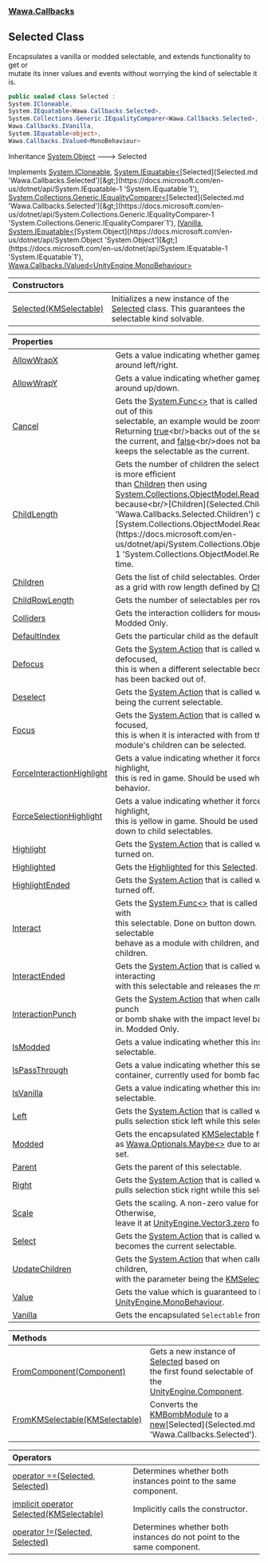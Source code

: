### [Wawa.Callbacks](Wawa.Callbacks.md 'Wawa.Callbacks')

## Selected Class

Encapsulates a vanilla or modded selectable, and extends functionality to get or  
mutate its inner values and events without worrying the kind of selectable it is.

```csharp
public sealed class Selected :
System.ICloneable,
System.IEquatable<Wawa.Callbacks.Selected>,
System.Collections.Generic.IEqualityComparer<Wawa.Callbacks.Selected>,
Wawa.Callbacks.IVanilla,
System.IEquatable<object>,
Wawa.Callbacks.IValued<MonoBehaviour>
```

Inheritance [System.Object](https://docs.microsoft.com/en-us/dotnet/api/System.Object 'System.Object') &#129106; Selected

Implements [System.ICloneable](https://docs.microsoft.com/en-us/dotnet/api/System.ICloneable 'System.ICloneable'), [System.IEquatable&lt;](https://docs.microsoft.com/en-us/dotnet/api/System.IEquatable-1 'System.IEquatable`1')[Selected](Selected.md 'Wawa.Callbacks.Selected')[&gt;](https://docs.microsoft.com/en-us/dotnet/api/System.IEquatable-1 'System.IEquatable`1'), [System.Collections.Generic.IEqualityComparer&lt;](https://docs.microsoft.com/en-us/dotnet/api/System.Collections.Generic.IEqualityComparer-1 'System.Collections.Generic.IEqualityComparer`1')[Selected](Selected.md 'Wawa.Callbacks.Selected')[&gt;](https://docs.microsoft.com/en-us/dotnet/api/System.Collections.Generic.IEqualityComparer-1 'System.Collections.Generic.IEqualityComparer`1'), [IVanilla](IVanilla.md 'Wawa.Callbacks.IVanilla'), [System.IEquatable&lt;](https://docs.microsoft.com/en-us/dotnet/api/System.IEquatable-1 'System.IEquatable`1')[System.Object](https://docs.microsoft.com/en-us/dotnet/api/System.Object 'System.Object')[&gt;](https://docs.microsoft.com/en-us/dotnet/api/System.IEquatable-1 'System.IEquatable`1'), [Wawa.Callbacks.IValued&lt;](IValued{T}.md 'Wawa.Callbacks.IValued<T>')[UnityEngine.MonoBehaviour](https://docs.microsoft.com/en-us/dotnet/api/UnityEngine.MonoBehaviour 'UnityEngine.MonoBehaviour')[&gt;](IValued{T}.md 'Wawa.Callbacks.IValued<T>')

| Constructors | |
| :--- | :--- |
| [Selected(KMSelectable)](Selected..ctor(KMSelectable).md 'Wawa.Callbacks.Selected.Selected(KMSelectable)') | Initializes a new instance of the [Selected](Selected.md 'Wawa.Callbacks.Selected') class. This guarantees the selectable kind solvable. |

| Properties | |
| :--- | :--- |
| [AllowWrapX](Selected.AllowWrapX.md 'Wawa.Callbacks.Selected.AllowWrapX') | Gets a value indicating whether gamepad selection should wrap around left/right. |
| [AllowWrapY](Selected.AllowWrapY.md 'Wawa.Callbacks.Selected.AllowWrapY') | Gets a value indicating whether gamepad selection should wrap around up/down. |
| [Cancel](Selected.Cancel.md 'Wawa.Callbacks.Selected.Cancel') | Gets the [System.Func&lt;&gt;](https://docs.microsoft.com/en-us/dotnet/api/System.Func-1 'System.Func`1') that is called whenever the player backs out of this<br/>selectable, an example would be zooming out of a module. Returning [true](https://docs.microsoft.com/en-us/dotnet/csharp/language-reference/builtin-types/bool 'https://docs.microsoft.com/en-us/dotnet/csharp/language-reference/builtin-types/bool')<br/>backs out of the selectable and makes its parent the current, and [false](https://docs.microsoft.com/en-us/dotnet/csharp/language-reference/builtin-types/bool 'https://docs.microsoft.com/en-us/dotnet/csharp/language-reference/builtin-types/bool')<br/>does not back out of the selectable and keeps the selectable as the current. |
| [ChildLength](Selected.ChildLength.md 'Wawa.Callbacks.Selected.ChildLength') | Gets the number of children the selectable has. Calling [ChildLength](Selected.ChildLength.md 'Wawa.Callbacks.Selected.ChildLength') is more efficient<br/>than [Children](Selected.Children.md 'Wawa.Callbacks.Selected.Children') then using [System.Collections.ObjectModel.ReadOnlyCollection&lt;&gt;.Count](https://docs.microsoft.com/en-us/dotnet/api/System.Collections.ObjectModel.ReadOnlyCollection-1.Count 'System.Collections.ObjectModel.ReadOnlyCollection`1.Count') because<br/>[Children](Selected.Children.md 'Wawa.Callbacks.Selected.Children') constructs a new [System.Collections.ObjectModel.ReadOnlyCollection&lt;&gt;](https://docs.microsoft.com/en-us/dotnet/api/System.Collections.ObjectModel.ReadOnlyCollection-1 'System.Collections.ObjectModel.ReadOnlyCollection`1') every time. |
| [Children](Selected.Children.md 'Wawa.Callbacks.Selected.Children') | Gets the list of child selectables. Order is important as it is treated<br/>as a grid with row length defined by [ChildRowLength](Selected.ChildRowLength.md 'Wawa.Callbacks.Selected.ChildRowLength'). |
| [ChildRowLength](Selected.ChildRowLength.md 'Wawa.Callbacks.Selected.ChildRowLength') | Gets the number of selectables per row for gamepad controls. |
| [Colliders](Selected.Colliders.md 'Wawa.Callbacks.Selected.Colliders') | Gets the interaction colliders for mouse other than the highlight. Modded Only. |
| [DefaultIndex](Selected.DefaultIndex.md 'Wawa.Callbacks.Selected.DefaultIndex') | Gets the particular child as the default index for gamepad controls. |
| [Defocus](Selected.Defocus.md 'Wawa.Callbacks.Selected.Defocus') | Gets the [System.Action](https://docs.microsoft.com/en-us/dotnet/api/System.Action 'System.Action') that is called whenever the module is defocused,<br/>this is when a different selectable becomes the focus or the module has been backed out of. |
| [Deselect](Selected.Deselect.md 'Wawa.Callbacks.Selected.Deselect') | Gets the [System.Action](https://docs.microsoft.com/en-us/dotnet/api/System.Action 'System.Action') that is called whenever this selectable stops being the current selectable. |
| [Focus](Selected.Focus.md 'Wawa.Callbacks.Selected.Focus') | Gets the [System.Action](https://docs.microsoft.com/en-us/dotnet/api/System.Action 'System.Action') that is called whenever the module is focused,<br/>this is when it is interacted with from the bomb face level and this module's children can be selected. |
| [ForceInteractionHighlight](Selected.ForceInteractionHighlight.md 'Wawa.Callbacks.Selected.ForceInteractionHighlight') | Gets a value indicating whether it forces highlight to be interaction highlight,<br/>this is red in game. Should be used when interaction will trigger a behavior. |
| [ForceSelectionHighlight](Selected.ForceSelectionHighlight.md 'Wawa.Callbacks.Selected.ForceSelectionHighlight') | Gets a value indicating whether it forces highlight to be selection highlight,<br/>this is yellow in game. Should be used when interaction will drill down to child selectables. |
| [Highlight](Selected.Highlight.md 'Wawa.Callbacks.Selected.Highlight') | Gets the [System.Action](https://docs.microsoft.com/en-us/dotnet/api/System.Action 'System.Action') that is called whenever the highlight is turned on. |
| [Highlighted](Selected.Highlighted.md 'Wawa.Callbacks.Selected.Highlighted') | Gets the [Highlighted](Selected.Highlighted.md 'Wawa.Callbacks.Selected.Highlighted') for this [Selected](Selected.md 'Wawa.Callbacks.Selected'). |
| [HighlightEnded](Selected.HighlightEnded.md 'Wawa.Callbacks.Selected.HighlightEnded') | Gets the [System.Action](https://docs.microsoft.com/en-us/dotnet/api/System.Action 'System.Action') that is called whenever the highlight is turned off. |
| [Interact](Selected.Interact.md 'Wawa.Callbacks.Selected.Interact') | Gets the [System.Func&lt;&gt;](https://docs.microsoft.com/en-us/dotnet/api/System.Func-1 'System.Func`1') that is called whenever the player interacts with<br/>this selectable. Done on button down. Returning [true](https://docs.microsoft.com/en-us/dotnet/csharp/language-reference/builtin-types/bool 'https://docs.microsoft.com/en-us/dotnet/csharp/language-reference/builtin-types/bool') makes the selectable<br/>behave as a module with children, and [false](https://docs.microsoft.com/en-us/dotnet/csharp/language-reference/builtin-types/bool 'https://docs.microsoft.com/en-us/dotnet/csharp/language-reference/builtin-types/bool') as a button with no children. |
| [InteractEnded](Selected.InteractEnded.md 'Wawa.Callbacks.Selected.InteractEnded') | Gets the [System.Action](https://docs.microsoft.com/en-us/dotnet/api/System.Action 'System.Action') that is called whenever the player is interacting<br/>with this selectable and releases the mouse or controller button. |
| [InteractionPunch](Selected.InteractionPunch.md 'Wawa.Callbacks.Selected.InteractionPunch') | Gets the [System.Action](https://docs.microsoft.com/en-us/dotnet/api/System.Action 'System.Action') that when called, performs an interaction punch<br/>or bomb shake with the impact level based on the parameter passed in. Modded Only. |
| [IsModded](Selected.IsModded.md 'Wawa.Callbacks.Selected.IsModded') | Gets a value indicating whether this instance contains a modded selectable. |
| [IsPassThrough](Selected.IsPassThrough.md 'Wawa.Callbacks.Selected.IsPassThrough') | Gets a value indicating whether this selectable is essentially a container, currently used for bomb faces. |
| [IsVanilla](Selected.IsVanilla.md 'Wawa.Callbacks.Selected.IsVanilla') | Gets a value indicating whether this instance contains a vanilla selectable. |
| [Left](Selected.Left.md 'Wawa.Callbacks.Selected.Left') | Gets the [System.Action](https://docs.microsoft.com/en-us/dotnet/api/System.Action 'System.Action') that is called whenever the player<br/>pulls selection stick left while this selectable is focused. |
| [Modded](Selected.Modded.md 'Wawa.Callbacks.Selected.Modded') | Gets the encapsulated [KMSelectable](https://docs.microsoft.com/en-us/dotnet/api/KMSelectable 'KMSelectable') from this instance<br/>as [Wawa.Optionals.Maybe&lt;&gt;](https://docs.microsoft.com/en-us/dotnet/api/Wawa.Optionals.Maybe-1 'Wawa.Optionals.Maybe`1') due to ambiguity in this value being set. |
| [Parent](Selected.Parent.md 'Wawa.Callbacks.Selected.Parent') | Gets the parent of this selectable. |
| [Right](Selected.Right.md 'Wawa.Callbacks.Selected.Right') | Gets the [System.Action](https://docs.microsoft.com/en-us/dotnet/api/System.Action 'System.Action') that is called whenever player<br/>pulls selection stick right while this selectable is focused. |
| [Scale](Selected.Scale.md 'Wawa.Callbacks.Selected.Scale') | Gets the scaling. A non-zero value for a custom highlight scale. Otherwise,<br/>leave it at [UnityEngine.Vector3.zero](https://docs.microsoft.com/en-us/dotnet/api/UnityEngine.Vector3.zero 'UnityEngine.Vector3.zero') for default scaling. Vanilla Only. |
| [Select](Selected.Select.md 'Wawa.Callbacks.Selected.Select') | Gets the [System.Action](https://docs.microsoft.com/en-us/dotnet/api/System.Action 'System.Action') that is called whenever this selectable becomes the current selectable. |
| [UpdateChildren](Selected.UpdateChildren.md 'Wawa.Callbacks.Selected.UpdateChildren') | Gets the [System.Action](https://docs.microsoft.com/en-us/dotnet/api/System.Action 'System.Action') that when called, updates the list of children,<br/>with the parameter being the [KMSelectable](https://docs.microsoft.com/en-us/dotnet/api/KMSelectable 'KMSelectable') to select. Modded Only. |
| [Value](Selected.Value.md 'Wawa.Callbacks.Selected.Value') | Gets the value which is guaranteed to be a [UnityEngine.MonoBehaviour](https://docs.microsoft.com/en-us/dotnet/api/UnityEngine.MonoBehaviour 'UnityEngine.MonoBehaviour'). |
| [Vanilla](Selected.Vanilla.md 'Wawa.Callbacks.Selected.Vanilla') | Gets the encapsulated `Selectable` from this instance. |

| Methods | |
| :--- | :--- |
| [FromComponent(Component)](Selected.FromComponent(Component).md 'Wawa.Callbacks.Selected.FromComponent(Component)') | Gets a new instance of [Selected](Selected.md 'Wawa.Callbacks.Selected') based on<br/>the first found selectable of the [UnityEngine.Component](https://docs.microsoft.com/en-us/dotnet/api/UnityEngine.Component 'UnityEngine.Component'). |
| [FromKMSelectable(KMSelectable)](Selected.FromKMSelectable(KMSelectable).md 'Wawa.Callbacks.Selected.FromKMSelectable(KMSelectable)') | Converts the [KMBombModule](https://docs.microsoft.com/en-us/dotnet/api/KMBombModule 'KMBombModule') to a [new](https://docs.microsoft.com/en-us/dotnet/csharp/language-reference/keywords/new 'https://docs.microsoft.com/en-us/dotnet/csharp/language-reference/keywords/new')[Selected](Selected.md 'Wawa.Callbacks.Selected'). |

| Operators | |
| :--- | :--- |
| [operator ==(Selected, Selected)](Selected.op_Equality(Selected,Selected).md 'Wawa.Callbacks.Selected.op_Equality(Wawa.Callbacks.Selected, Wawa.Callbacks.Selected)') | Determines whether both instances point to the same component. |
| [implicit operator Selected(KMSelectable)](Selected.Selected(KMSelectable).md 'Wawa.Callbacks.Selected.op_Implicit Wawa.Callbacks.Selected(KMSelectable)') | Implicitly calls the constructor. |
| [operator !=(Selected, Selected)](Selected.op_Inequality(Selected,Selected).md 'Wawa.Callbacks.Selected.op_Inequality(Wawa.Callbacks.Selected, Wawa.Callbacks.Selected)') | Determines whether both instances do not point to the same component. |
